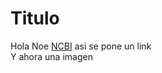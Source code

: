 # Titulo  

Hola Noe [NCBI](https://www.ncbi.nlm.nih.gov/) asi se pone un link  
Y ahora una imagen  
